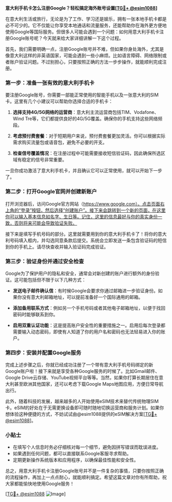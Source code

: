 **意大利手机卡怎么注册Google？轻松搞定海外账号设置[[TG💪+ @esim1088](https://t.me/s/esim1088)]**

在意大利生活或旅行，无论是为了工作、学习还是娱乐，拥有一张本地手机卡都是必不可少的。它不仅能让你享受本地通话和流量服务，还能帮助你在海外更方便地使用Google等国际服务。但很多人可能会遇到一个问题：如何用意大利手机卡注册Google账号呢？今天就来给大家详细讲解一下这个过程。

首先，我们需要明确一点，注册Google账号并不难，但如果你身处海外，尤其是像意大利这样的非英语国家，可能会遇到一些小麻烦。比如语言障碍、网络限制或者账户验证问题。不过别担心，只要按照正确的方法一步步操作，就能顺利完成注册。

### 第一步：准备一张有效的意大利手机卡

要注册Google账号，你需要一部能正常使用的智能手机以及一张意大利的SIM卡。这里有几个小建议可以帮助你选择合适的手机卡：

1. **选择支持4G/5G网络的运营商**：意大利主流运营商包括TIM、Vodafone、Wind Tre等，它们都提供良好的4G/5G覆盖。确保你的手机支持这些网络频段。
   
2. **考虑预付费套餐**：对于短期用户来说，预付费套餐更加灵活。你可以根据实际需求购买流量包或语音包，避免不必要的开支。

3. **检查信号覆盖情况**：在注册过程中可能需要接收短信验证码，因此确保所选区域有稳定的信号非常重要。

一旦你成功激活了意大利手机卡，并且确认它可以正常使用，就可以开始下一步了。

### 第二步：打开Google官网并创建新账户

打开浏览器后，访问Google官方网站（https://www.google.com）。点击页面右上角的“登录”按钮，然后选择“创建账户”。接下来会跳转到一个新的页面，在这里你可以输入基本信息如名字、生日等。记住，这里的信息最好与你的真实身份一致，否则将来可能会导致验证失败。

接下来是填写手机号码的部分。这里就需要用到你的意大利手机卡了！将你的意大利号码填入框内，并勾选同意条款后提交。系统会立即发送一条包含验证码的短信到你的手机上。请尽快查收并输入验证码完成验证。

### 第三步：验证身份并通过安全检查

Google为了保护用户的隐私和安全，通常会对新创建的账户进行额外的身份验证。这可能包括但不限于以下几种方式：

- **发送电子邮件确认信**：有时候Google会要求你通过邮箱进一步验证身份。如果你没有意大利邮箱地址，可以提前准备好一个国际通用的邮箱。
  
- **添加备用联系方式**：例如另一个手机号码或者其他电子邮箱地址，以便于找回密码时能够联系到你。

- **启用双重认证功能**：这是提高账户安全性的重要措施之一。启用后每次登录都需要输入动态密码，即使有人知道了你的用户名和密码也无法轻易进入你的账户。

### 第四步：安装并配置Google服务

完成上述步骤之后，你就已经成功注册了一个带有意大利手机号码绑定的新Google账户啦！接下来就是享受各种Google服务的时候了。比如Gmail邮件、Google Drive云存储、YouTube视频平台等等。当然，如果你打算长期居住在意大利甚至欧洲其他国家，还可以考虑下载Google Maps地图应用，方便日常导航出行。

此外，随着科技的发展，越来越多的人开始使用eSIM技术来替代传统物理SIM卡。eSIM的好处在于无需更换设备即可随时随地切换运营商和服务计划。如果你想体验这种便捷的方式，不妨试试由@esim1088提供的eSIM解决方案[[TG💪+ @esim1088](https://t.me/s/esim1088)]。

### 小贴士

- 在填写个人信息时务必仔细核对每一个细节，避免因拼写错误而耽误进度。
- 如果遇到任何问题，都可以直接联系Google客服寻求帮助。
- 定期更新操作系统版本和应用程序，以确保最佳性能和安全性。

总之，用意大利手机卡注册Google账号并不是一件复杂的事情，只要你按照正确的流程操作，再加上一点点耐心，就能顺利搞定。希望这篇文章对你有所帮助，祝大家都能愉快地使用Google服务！

[[TG💪+ @esim1088](https://t.me/s/esim1088) ![Image](https://i.postimg.cc/4NQfJmqS/Snipaste-2025-05-13-00-14-12.png)]